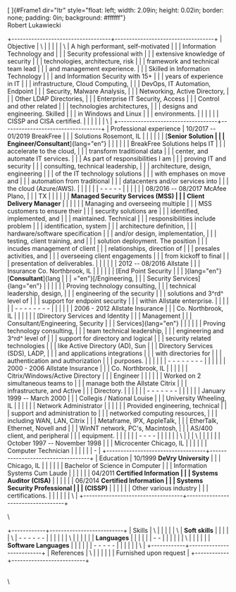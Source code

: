 [ ]{#Frame1 dir="ltr"
style="float: left; width: 2.09in; height: 0.02in; border: none; padding: 0in; background: #ffffff"}\
Robert Lukawiecki

+-----------------------------------+-----------------------------------+
| Objective                         | \                                 |
|                                   |                                   |
| \                                 | A high performant, self-motivated |
|                                   | Information Technology and        |
|                                   | Security professional with        |
|                                   | extensive knowledge of security   |
|                                   | technologies, architecture, risk  |
|                                   | framework and technical team lead |
|                                   | and management experience.        |
|                                   | Skilled in Information Technology |
|                                   | and Information Security with 15+ |
|                                   | years of experience in IT         |
|                                   | infrastructure, Cloud Computing,  |
|                                   | DevOps, IT Automation, Endpoint   |
|                                   | Security, Malware Analysis,       |
|                                   | Networking, Active Directory,     |
|                                   | Other LDAP Directories,           |
|                                   | Enterprise IT Security, Access    |
|                                   | Control and other related         |
|                                   | technologies architectures,       |
|                                   | designs and engineering. Skilled  |
|                                   | in Windows and Linux              |
|                                   | environments.                     |
|                                   |                                   |
|                                   | CISSP and CISA certified.         |
|                                   |                                   |
|                                   | \                                 |
+-----------------------------------+-----------------------------------+
| Professional experience           | 10/2017 -- 01/2019 BreakFree      |
|                                   | Solutions Rosemont, IL            |
|                                   |                                   |
|                                   | [**Senior Solution                |
|                                   | Engineer/Consultant**]{lang="en"} |
|                                   |                                   |
|                                   | BreakFree Solutions helps IT      |
|                                   | accelerate to the cloud,          |
|                                   | transform traditional data        |
|                                   | center, and automate IT services. |
|                                   | As part of responsibilities I am  |
|                                   | proving IT and security           |
|                                   | consulting, technical leadership, |
|                                   | architecture, design, engineering |
|                                   | of the IT technology solutions    |
|                                   | with emphases on move and         |
|                                   | automation from traditional       |
|                                   | datacenters and/or services into  |
|                                   | the cloud (Azure/AWS).            |
|                                   |                                   |
|                                   | -   -   -   -   -                 |
|                                   |                                   |
|                                   | 08/2016 -- 08/2017 McAfee Plano,  |
|                                   | TX                                |
|                                   |                                   |
|                                   | **Managed Security Services (MSS) |
|                                   | Client Delivery Manager**         |
|                                   |                                   |
|                                   | Managing and overseeing multiple  |
|                                   | MSS customers to ensure their     |
|                                   | security solutions are            |
|                                   | identified, implemented, and      |
|                                   | maintained. Technical             |
|                                   | responsibilities include problem  |
|                                   | identification, system            |
|                                   | architecture definition,          |
|                                   | hardware/software specification   |
|                                   | and/or design, implementation,    |
|                                   | testing, client training, and     |
|                                   | solution deployment. The position |
|                                   | incudes management of client      |
|                                   | relationships, direction of       |
|                                   | presales activities, and          |
|                                   | overseeing client engagements     |
|                                   | from kickoff to final             |
|                                   | presentation of deliverables.     |
|                                   |                                   |
|                                   | 2012 -- 08/2016 Allstate          |
|                                   | Insurance Co. Northbrook, IL      |
|                                   |                                   |
|                                   | [End Point Security               |
|                                   | ]{lang="en"}[**Consultant**]{lang |
|                                   | ="en"}[/Engineering,              |
|                                   | Security Services]{lang="en"}     |
|                                   |                                   |
|                                   | Proving technology consulting,    |
|                                   | technical leadership, design,     |
|                                   | engineering of the security       |
|                                   | solutions and 3^rd^ level of      |
|                                   | support for endpoint security     |
|                                   | within Allstate enterprise.       |
|                                   |                                   |
|                                   | -   -   -   -   -   -   -   -     |
|                                   |                                   |
|                                   | 2006 - 2012 Allstate Insurance    |
|                                   | Co. Northbrook, IL                |
|                                   |                                   |
|                                   | [Directory Services and Identity  |
|                                   | Management                        |
|                                   | Consultant/Engineering, Security  |
|                                   | Services]{lang="en"}              |
|                                   |                                   |
|                                   | Proving technology consulting,    |
|                                   | team technical leadership,        |
|                                   | engineering and 3^rd^ level of    |
|                                   | support for directory and logical |
|                                   | security related technologies     |
|                                   | like Active Directory (AD), Sun   |
|                                   | Directory Services (SDS), LADP,   |
|                                   | and applications integrations     |
|                                   | with directories for              |
|                                   | authentication and authorization  |
|                                   | purposes.                         |
|                                   |                                   |
|                                   | -   -   -   -   -   -   -   -     |
|                                   |                                   |
|                                   | 2000 - 2006 Allstate Insurance    |
|                                   | Co. Northbrook, IL                |
|                                   |                                   |
|                                   | Citrix/Windows/Active Directory   |
|                                   | Engineer                          |
|                                   |                                   |
|                                   | Worked on 2 simultaneous teams to |
|                                   | manage both the Allstate Citrix   |
|                                   | infrastructure, and Active        |
|                                   | Directory.                        |
|                                   |                                   |
|                                   | -   -   -   -   -   -   -         |
|                                   |                                   |
|                                   | January 1999 -- March 2000        |
|                                   | Collegis / National Louise        |
|                                   | University Wheeling, IL           |
|                                   |                                   |
|                                   | Network Administrator             |
|                                   |                                   |
|                                   | Provided engineering, technical   |
|                                   | support and administration to     |
|                                   | networked computing resources,    |
|                                   | including WAN, LAN, Citrix        |
|                                   | Metaframe, IPX, AppleTalk,        |
|                                   | EtherTalk, Ethernet, Novell and   |
|                                   | WinNT network, PC's, Macintosh,   |
|                                   | AS/400 client, and peripheral     |
|                                   | equipment.                        |
|                                   |                                   |
|                                   | -   -   -   -                     |
|                                   |                                   |
|                                   | \                                 |
|                                   | \                                 |
|                                   |                                   |
|                                   | October 1997 -- November 1998     |
|                                   | Microcenter Chicago, IL           |
|                                   |                                   |
|                                   | Computer Technician               |
|                                   |                                   |
|                                   | -                                 |
+-----------------------------------+-----------------------------------+
| Education                         | 10/1999 **DeVry University**      |
|                                   | Chicago, IL                       |
|                                   |                                   |
|                                   | Bachelor of Science in Computer   |
|                                   | Information Systems Cum Laude     |
|                                   |                                   |
|                                   | 04/2011 **Certified Information   |
|                                   | Systems Auditor (CISA)**          |
|                                   |                                   |
|                                   | 06/2014 **Certified Information   |
|                                   | Systems Security Professional     |
|                                   | (CISSP)**                         |
|                                   |                                   |
|                                   | Other various industry            |
|                                   | certifications.                   |
|                                   |                                   |
|                                   | \                                 |
+-----------------------------------+-----------------------------------+

\

+------------+--------------------------+
| Skills     | \                        |
|            |                          |
| \          | **Soft skills**          |
|            |                          |
| \          | -   -   -   -   -   -    |
|            |                          |
|            | \                        |
|            |                          |
|            | **Languages**            |
|            |                          |
|            | -   -                    |
|            |                          |
|            | \                        |
|            |                          |
|            | **Software Languages**   |
|            |                          |
|            | -   -   -   -   -        |
|            |                          |
|            | \                        |
+------------+--------------------------+
| References | \                        |
|            |                          |
|            | Furnished upon request   |
+------------+--------------------------+

\
\
